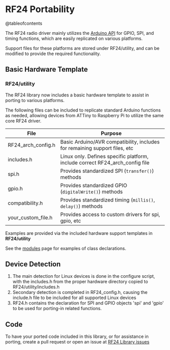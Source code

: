 # RF24 Portability

@tableofcontents

The RF24 radio driver mainly utilizes the [Arduino API](http://arduino.cc/en/reference/homePage)
for GPIO, SPI, and timing functions, which are easily replicated on various platforms.

Support files for these platforms are stored under RF24/utility, and can be modified to provide the
required functionality.

## Basic Hardware Template

### RF24/utility

The RF24 library now includes a basic hardware template to assist in porting to various platforms.

The following files can be included to replicate standard Arduino functions as needed, allowing devices from ATTiny to Raspberry Pi to utilize the same core RF24 driver.

| File               | Purpose                                                                      |
| ------------------ | ---------------------------------------------------------------------------- |
| RF24_arch_config.h | Basic Arduino/AVR compatibility, includes for remaining support files, etc   |
| includes.h         | Linux only. Defines specific platform, include correct RF24_arch_config file |
| spi.h              | Provides standardized SPI (`transfer()`) methods                             |
| gpio.h             | Provides standardized GPIO (`digitalWrite()`) methods                        |
| compatibility.h    | Provides standardized timing (`millis()`, `delay()`) methods                 |
| your_custom_file.h | Provides access to custom drivers for spi, gpio, etc                         |

Examples are provided via the included hardware support templates in **RF24/utility**

See the [modules](modules.html) page for examples of class declarations.

## Device Detection

1. The main detection for Linux devices is done in the configure script, with the includes.h from the proper hardware directory copied to RF24/utility/includes.h
2. Secondary detection is completed in RF24_config.h, causing the include.h file to be included for all supported Linux devices
3. RF24.h contains the declaration for SPI and GPIO objects 'spi' and 'gpio' to be used for porting-in related functions.

## Code

To have your ported code included in this library, or for assistance in porting, create a pull request or open an issue at [RF24 Library issues](https://github.com/nRF24/RF24)

